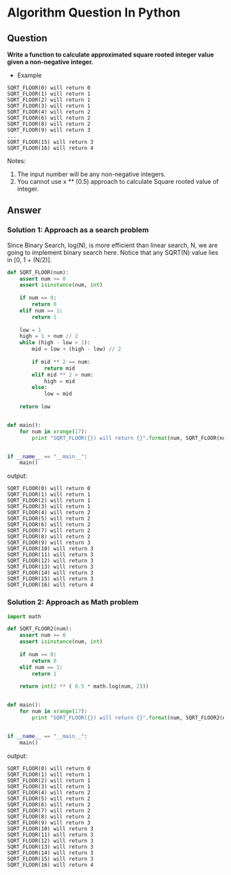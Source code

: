 Algorithm Question In Python
============================

## Question

**Write a function to calculate approximated square rooted integer value given a non-negative integer.**

- Example
```
SQRT_FLOOR(0) will return 0
SQRT_FLOOR(1) will return 1
SQRT_FLOOR(2) will return 1
SQRT_FLOOR(3) will return 1
SQRT_FLOOR(4) will return 2
SQRT_FLOOR(6) will return 2
SQRT_FLOOR(8) will return 2
SQRT_FLOOR(9) will return 3
...
SQRT_FLOOR(15) will return 3
SQRT_FLOOR(16) will return 4
```

Notes:

1. The input number will be any non-negative integers.
2. You cannot use x ** (0.5) approach to calculate Square rooted value of integer.


## Answer

### Solution 1: Approach as a search problem

Since Binary Search, log(N), is more efficient than linear search, N, we are going to implement binary search here.
Notice that any SQRT(N) value lies in [0, 1 + (N/2)].

```python
def SQRT_FLOOR(num):
    assert num >= 0
    assert isinstance(num, int)
    
    if num == 0:
        return 0
    elif num == 1:
        return 1
    
    low = 1
    high = 1 + num // 2
    while (high - low > 1):
        mid = low + (high - low) // 2
        
        if mid ** 2 == num:
            return mid
        elif mid ** 2 > num:
            high = mid
        else:
            low = mid
    
    return low


def main():
    for num in xrange(17):
        print "SQRT_FLOOR({}) will return {}".format(num, SQRT_FLOOR(num))


if __name__ == "__main__":
    main()
```

output:

```
SQRT_FLOOR(0) will return 0
SQRT_FLOOR(1) will return 1
SQRT_FLOOR(2) will return 1
SQRT_FLOOR(3) will return 1
SQRT_FLOOR(4) will return 2
SQRT_FLOOR(5) will return 2
SQRT_FLOOR(6) will return 2
SQRT_FLOOR(7) will return 2
SQRT_FLOOR(8) will return 2
SQRT_FLOOR(9) will return 3
SQRT_FLOOR(10) will return 3
SQRT_FLOOR(11) will return 3
SQRT_FLOOR(12) will return 3
SQRT_FLOOR(13) will return 3
SQRT_FLOOR(14) will return 3
SQRT_FLOOR(15) will return 3
SQRT_FLOOR(16) will return 4
```


### Solution 2: Approach as Math problem 

```python
import math

def SQRT_FLOOR2(num):
    assert num >= 0
    assert isinstance(num, int)
    
    if num == 0:
        return 0
    elif num == 1:
        return 1
    
    return int(2 ** ( 0.5 * math.log(num, 2)))


def main():
    for num in xrange(17):
        print "SQRT_FLOOR({}) will return {}".format(num, SQRT_FLOOR2(num))


if __name__ == "__main__":
    main()
```

output:

```
SQRT_FLOOR(0) will return 0
SQRT_FLOOR(1) will return 1
SQRT_FLOOR(2) will return 1
SQRT_FLOOR(3) will return 1
SQRT_FLOOR(4) will return 2
SQRT_FLOOR(5) will return 2
SQRT_FLOOR(6) will return 2
SQRT_FLOOR(7) will return 2
SQRT_FLOOR(8) will return 2
SQRT_FLOOR(9) will return 3
SQRT_FLOOR(10) will return 3
SQRT_FLOOR(11) will return 3
SQRT_FLOOR(12) will return 3
SQRT_FLOOR(13) will return 3
SQRT_FLOOR(14) will return 3
SQRT_FLOOR(15) will return 3
SQRT_FLOOR(16) will return 4
```